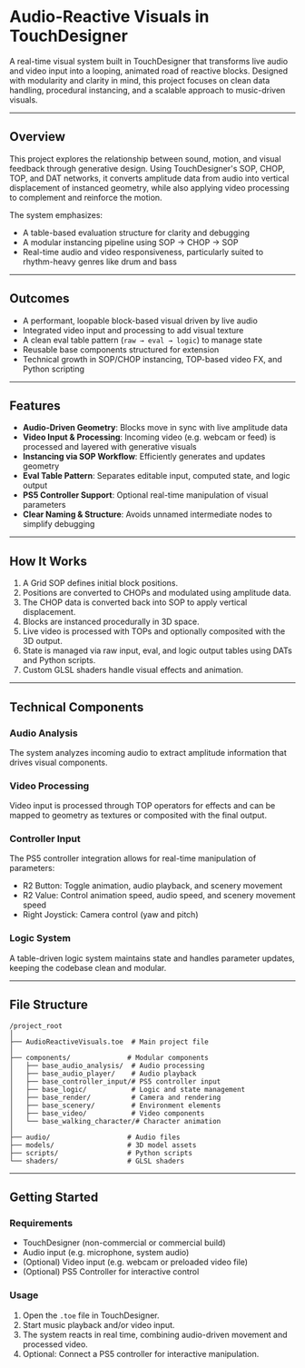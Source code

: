 # Audio-Reactive Visuals in TouchDesigner

A real-time visual system built in TouchDesigner that transforms live audio and video input into a looping, animated road of reactive blocks. Designed with modularity and clarity in mind, this project focuses on clean data handling, procedural instancing, and a scalable approach to music-driven visuals.

---

## Overview

This project explores the relationship between sound, motion, and visual feedback through generative design. Using TouchDesigner's SOP, CHOP, TOP, and DAT networks, it converts amplitude data from audio into vertical displacement of instanced geometry, while also applying video processing to complement and reinforce the motion.

The system emphasizes:
- A table-based evaluation structure for clarity and debugging
- A modular instancing pipeline using SOP → CHOP → SOP
- Real-time audio and video responsiveness, particularly suited to rhythm-heavy genres like drum and bass

---

## Outcomes

- A performant, loopable block-based visual driven by live audio
- Integrated video input and processing to add visual texture
- A clean eval table pattern (`raw → eval → logic`) to manage state
- Reusable base components structured for extension
- Technical growth in SOP/CHOP instancing, TOP-based video FX, and Python scripting

---

## Features

- **Audio-Driven Geometry**: Blocks move in sync with live amplitude data
- **Video Input & Processing**: Incoming video (e.g. webcam or feed) is processed and layered with generative visuals
- **Instancing via SOP Workflow**: Efficiently generates and updates geometry
- **Eval Table Pattern**: Separates editable input, computed state, and logic output
- **PS5 Controller Support**: Optional real-time manipulation of visual parameters
- **Clear Naming & Structure**: Avoids unnamed intermediate nodes to simplify debugging

---

## How It Works

1. A Grid SOP defines initial block positions.
2. Positions are converted to CHOPs and modulated using amplitude data.
3. The CHOP data is converted back into SOP to apply vertical displacement.
4. Blocks are instanced procedurally in 3D space.
5. Live video is processed with TOPs and optionally composited with the 3D output.
6. State is managed via raw input, eval, and logic output tables using DATs and Python scripts.
7. Custom GLSL shaders handle visual effects and animation.

---

## Technical Components

### Audio Analysis
The system analyzes incoming audio to extract amplitude information that drives visual components.

### Video Processing
Video input is processed through TOP operators for effects and can be mapped to geometry as textures or composited with the final output.

### Controller Input
The PS5 controller integration allows for real-time manipulation of parameters:
- R2 Button: Toggle animation, audio playback, and scenery movement
- R2 Value: Control animation speed, audio speed, and scenery movement speed
- Right Joystick: Camera control (yaw and pitch)

### Logic System
A table-driven logic system maintains state and handles parameter updates, keeping the codebase clean and modular.

---

## File Structure

```
/project_root
│
├── AudioReactiveVisuals.toe  # Main project file
│
├── components/              # Modular components
│   ├── base_audio_analysis/  # Audio processing
│   ├── base_audio_player/    # Audio playback
│   ├── base_controller_input/# PS5 controller input
│   ├── base_logic/           # Logic and state management
│   ├── base_render/          # Camera and rendering
│   ├── base_scenery/         # Environment elements
│   ├── base_video/           # Video components
│   └── base_walking_character/# Character animation
│
├── audio/                   # Audio files
├── models/                  # 3D model assets
├── scripts/                 # Python scripts
└── shaders/                 # GLSL shaders
```

---

## Getting Started

### Requirements
- TouchDesigner (non-commercial or commercial build)
- Audio input (e.g. microphone, system audio)
- (Optional) Video input (e.g. webcam or preloaded video file)
- (Optional) PS5 Controller for interactive control

### Usage
1. Open the `.toe` file in TouchDesigner.
2. Start music playback and/or video input.
3. The system reacts in real time, combining audio-driven movement and processed video.
4. Optional: Connect a PS5 controller for interactive manipulation.
